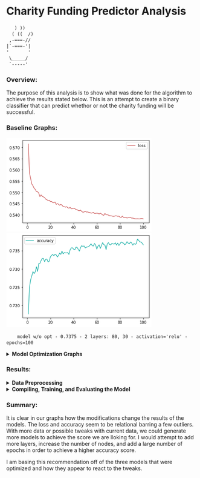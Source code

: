 # Charity Funding Predictor Analysis

       ) ))
      ( ((  /)
     ,-===-//
    |`-===-'|
    '       '
     \_____/
     `-----'


### Overview:
The purpose of this analysis is to show what was done for the algorithm to achieve the results stated below. This is an attempt to create a binary classifier that can predict whethor or not the charity funding will be successful.


### Baseline Graphs:

<img src="./resources/baseline-loss.png" /> <img src="./resources/baseline-accuracy.png" />

		model w/o opt - 0.7375 - 2 layers: 80, 30 - activation='relu' - epochs=100


<details>
  <summary><strong>Model Optimization Graphs</strong></summary>

### Model 1
  <img src="./resources/1-loss.png" /> <img src="./resources/1-accuracy.png" />
  
  		model w/ opt1 - 0.7383 - 3 layers: 80, 30, 10 - activation='relu' - epochs=1500 (less features)


### Model 2
  <img src="./resources/2-loss.png" /> <img src="./resources/2-accuracy.png" />
  
  		model w/ opt2 - 0.7328 - 3 layers: 80, 30, 10 - activation='selu' - epochs=500 (less features than opt1)


### Model 3
  <img src="./resources/3-loss.png" /> <img src="./resources/3-accuracy.png" />
  
  		model w/ opt3 - 0.7392 - 3 layers: 160, 60, 20 - activation='relu' - epochs=1500 (doubled nodes from opt1)

</details>	

### Results:
<details>
  <summary><strong>Data Preprocessing</strong></summary>
  
    What variable(s) are considered the target(s) for your model? 
	
		I used the IS_SUCCESSFUL column as my target for the models.
	
    What variable(s) are considered to be the features for your model? 
	
		I used the CLASSIFICATION, APPLICATION_TYPE columns for the features on the models.
	
    What variable(s) are neither targets nor features, and should be removed from the input data? 
	
		'EIN', 'NAME' are should be removed from the input data because they are are neither targets nor features.
</details>	
<details>
  <summary><strong>Compiling, Training, and Evaluating the Model</strong></summary>
  
    How many neurons, layers, and activation functions did you select for your neural network model, and why?
	
		I used the baseline model numbers because it was close to the number of features initially used. I then made small tweaks to see the differences.
		
		model w/o opt - 0.7375 - 2 layers: 80, 30 - activation='relu' - epochs=100
		
		model w/ opt1 - 0.7383 - 3 layers: 80, 30, 10 - activation='relu' - epochs=1500 (less features)
		
		model w/ opt2 - 0.7328 - 3 layers: 80, 30, 10 - activation='selu' - epochs=500 (less features than opt1)
		
		model w/ opt3 - 0.7392 - 3 layers: 160, 60, 20 - activation='relu' - epochs=1500 (doubled nodes from opt1)
		
    Were you able to achieve the target model performance?
	
		No, with multiple attempts, I could not get the accuracy above 74%. With more time, I believe I could get the desired results.
	
    What steps did you take to try and increase model performance?
	
		I tried decreasing the amount of features, increasing the number of epochs, different activation types, and increased the number of nodes.

</details>	
	
### Summary:


It is clear in our graphs how the modifications change the results of the models. The loss and accuracy seem to be relational barring a few outliers. With more data or possible tweaks with current data, we could generate more models to achieve the score we are lloking for. I would attempt to add more layers, increase the number of nodes, and add a large number of epochs in order to achieve a higher accuracy score.

I am basing this recommendation off of the three models that were optimized and how they appear to react to the tweaks.